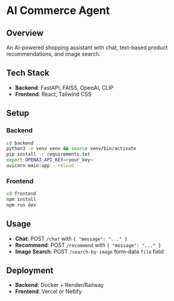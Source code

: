 # AI Commerce Agent

## Overview
An AI-powered shopping assistant with chat, text-based product recommendations, and image search.

## Tech Stack
- **Backend**: FastAPI, FAISS, OpenAI, CLIP
- **Frontend**: React, Tailwind CSS

## Setup
### Backend
```bash
cd backend
python3 -m venv venv && source venv/bin/activate
pip install -r requirements.txt
export OPENAI_API_KEY=<your_key>
uvicorn main:app --reload
```

### Frontend
```bash
cd frontend
npm install
npm run dev
```

## Usage
- **Chat**: POST `/chat` with `{ "message": "..." }`
- **Recommend**: POST `/recommend` with `{ "message": "..." }`
- **Image Search**: POST `/search-by-image` form-data `file` field

## Deployment
- **Backend**: Docker + Render/Railway
- **Frontend**: Vercel or Netlify
